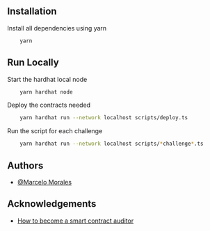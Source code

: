 ## Installation

Install all dependencies using yarn

```bash
    yarn
```

## Run Locally

Start the hardhat local node

```bash
    yarn hardhat node
```

Deploy the contracts needed

```bash
    yarn hardhat run --network localhost scripts/deploy.ts
```

Run the script for each challenge

```bash
    yarn hardhat run --network localhost scripts/*challenge*.ts
```

## Authors

- [@Marcelo Morales](https://mm587517.github.io/website/)

## Acknowledgements

- [How to become a smart contract auditor](https://cmichel.io/how-to-become-a-smart-contract-auditor/)
